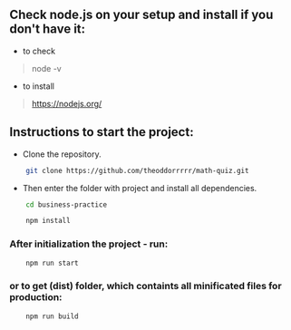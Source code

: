 ## Check node.js on your setup and install if you don't have it:

* to check
> node -v

* to install
> https://nodejs.org/

## Instructions to start the project:
* Clone the repository.

```.bash
    git clone https://github.com/theoddorrrrr/math-quiz.git
```

* Then enter the folder with project and install all dependencies.
```.bash
    cd business-practice

    npm install
```

### After initialization the project - run:

```.bash
    npm run start
```

### or to get (dist) folder, which containts all minificated files for production:

```.bash
    npm run build
```

